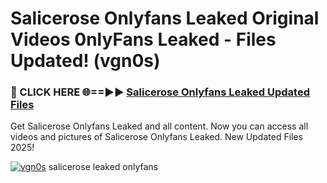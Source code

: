 # Salicerose Onlyfans Leaked Original Videos 0nlyFans Leaked - Files Updated! (vgn0s)

<h3>🔴 CLICK HERE 🌐==►► <a href="https://tinyurl.com/2wckxsce" rel="nofollow">Salicerose Onlyfans Leaked Updated Files</a></h3>

Get Salicerose Onlyfans Leaked and all content. Now you can access all videos and pictures of Salicerose Onlyfans Leaked. New Updated Files 2025!

[![vgn0s](https://i.imgur.com/AFduVYN.gif)](https://tinyurl.com/2wckxsce)
salicerose leaked onlyfans